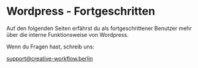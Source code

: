 # Wordpress - Fortgeschritten

Auf den folgenden Seiten erfährst du als fortgeschrittener Benutzer mehr über die interne Funktionsweise von Wordpress.

Wenn du Fragen hast, schreib uns:

[support@creative-workflow.berlin](mailto:support@creative-workflow.berlin)
